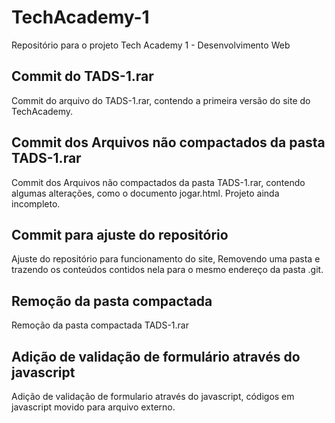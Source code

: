 # TechAcademy-1
Repositório para o projeto Tech Academy 1 - Desenvolvimento Web

## Commit do TADS-1.rar
Commit do arquivo do TADS-1.rar, contendo a primeira versão do site do TechAcademy.

## Commit dos Arquivos não compactados da pasta TADS-1.rar
Commit dos Arquivos não compactados da pasta TADS-1.rar, contendo algumas alterações, como o documento jogar.html.
Projeto ainda incompleto.

## Commit para ajuste do repositório
Ajuste do repositório para funcionamento do site, Removendo uma pasta e trazendo os conteúdos contidos nela para o mesmo endereço da pasta .git.

## Remoção da pasta compactada
Remoção da pasta compactada TADS-1.rar

## Adição de validação de formulário através do javascript
Adição de validação de formulario através do javascript, códigos em javascript movido para arquivo externo.